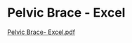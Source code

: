 # Pelvic Brace - Excel

[Pelvic Brace- Excel.pdf](Pelvic%20Brace%20-%20Excel%20ebbfba652e92496bbda22dc223fb0c19/Pelvic_Brace-_Excel.pdf)